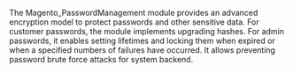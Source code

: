 The Magento_PasswordManagement module provides an advanced encryption model to protect passwords and other sensitive data.
For customer passwords, the module implements upgrading hashes. For admin passwords, it enables setting lifetimes and locking them when expired or when a specified numbers of failures have occurred. It allows preventing password brute force attacks for system backend.
